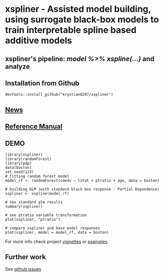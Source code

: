 # xspliner - Assisted model building, using surrogate black-box models to train interpretable spline based additive models

## xspliner's pipeline: *model %>% xspline(...)* and analyze

## Installation from Github
```
devtools::install_github("krystian8207/xspliner")
```
## [News](NEWS.md)

## [Reference Manual](https://krystian8207.github.io/xspliner/)

## DEMO

```
library(xspliner)
library(randomForest)
library(pdp)
data(boston)
set.seed(123)
# fitting random forest model
model_rf <- randomForest(cmedv ~ lstat + ptratio + age, data = boston)

# building GLM (with standard black box response - Partial Dependence)
xspliner <- xspline(model_rf)

# see standard glm results
summary(xspliner)

# see ptratio variable transformation
plot(xspliner, "ptratio")

# compare xspliner and base model responses
plot(xspliner, model = model_rf, data = boston)

```

For more info check project [vignettes](https://krystian8207.github.io/xspliner/articles/) or [examples](https://github.com/krystian8207/xspliner/tree/master/examples).

## Further work
See [github issues](https://github.com/krystian8207/xspliner/issues) 

